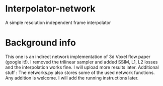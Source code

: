 # Interpolator-network
A simple resolution independent  frame interpolator  
# Background info
This one is an indirect network implementation of 3d Voxel flow paper (google it!). I removed the trilinear sampler and added SSIM, L1, L2 losses and the interpolation works fine. I will upload more results later.
Additional stuff : The networks.py also stores some of the used network functions. Any addition is welcome. I will add the running instructions later.
